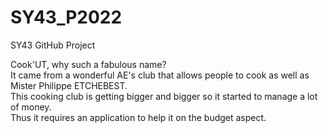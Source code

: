 # SY43_P2022
SY43 GitHub Project

Cook'UT, why such a fabulous name?   
It came from a wonderful AE's club that allows people to cook as well as Mister Philippe ETCHEBEST.   
This cooking club is getting bigger and bigger so it started to manage a lot of money.   
Thus it requires an application to help it on the budget aspect.   